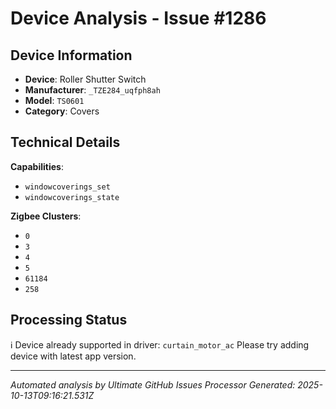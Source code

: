 # Device Analysis - Issue #1286

## Device Information
- **Device**: Roller Shutter Switch
- **Manufacturer**: `_TZE284_uqfph8ah`
- **Model**: `TS0601`
- **Category**: Covers

## Technical Details
**Capabilities**:
- `windowcoverings_set`
- `windowcoverings_state`

**Zigbee Clusters**:
- `0`
- `3`
- `4`
- `5`
- `61184`
- `258`

## Processing Status
ℹ️ Device already supported in driver: `curtain_motor_ac`
Please try adding device with latest app version.

---
*Automated analysis by Ultimate GitHub Issues Processor*
*Generated: 2025-10-13T09:16:21.531Z*
